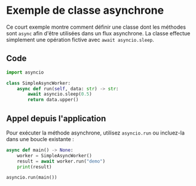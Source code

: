 # Exemple de classe asynchrone

Ce court exemple montre comment définir une classe dont les méthodes sont `async` afin d'être utilisées dans un flux asynchrone. La classe effectue simplement une opération fictive avec `await asyncio.sleep`.

## Code

```python
import asyncio

class SimpleAsyncWorker:
    async def run(self, data: str) -> str:
        await asyncio.sleep(0.5)
        return data.upper()
```

## Appel depuis l'application

Pour exécuter la méthode asynchrone, utilisez `asyncio.run` ou incluez-la dans une boucle existante :

```python
async def main() -> None:
    worker = SimpleAsyncWorker()
    result = await worker.run("demo")
    print(result)

asyncio.run(main())
```
